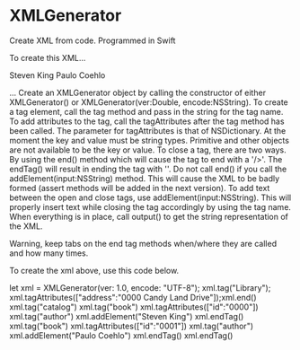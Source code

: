 XMLGenerator
============

Create XML from code. Programmed in Swift

To create this XML...

<?xml version="1.0" encoding="UTF-8"?>
<Library address="0000 Candy Land Drive"/>
<catalog>
    <book id="0000">
        <author>Steven King</author>
    </book>
    <book id="0001">
        <author>Paulo Coehlo</author>
    </book>
</catalog>

... Create an XMLGenerator object by calling the constructor of either XMLGenerator() or XMLGenerator(ver:Double, encode:NSString).
To create a tag element, call the tag method and pass in the string for the tag name. 
To add attributes to the tag, call the tagAttributes after the tag method has been called. The parameter for tagAttributes is that of NSDictionary. At the moment the key and value must be string types. Primitive and other objects are not available to be the key or value.
To close a tag, there are two ways. By using the end() method which will cause the tag to end with a '/>'. The endTag() will result in ending the tag with '</SomeTagName>'. 
Do not call end() if you call the addElement(input:NSString) method. This will cause the XML to be badly formed (assert methods will be added in the next version). 
To add text between the open and close tags, use addElement(input:NSString). This will properly insert text while closing the tag accordingly by using the tag name.
When everything is in place, call output() to get the string representation of the XML.

Warning, keep tabs on the end tag methods when/where they are called and how many times.

To create the xml above, use this code below.

let xml = XMLGenerator(ver: 1.0, encode: "UTF-8");
xml.tag("Library");
xml.tagAttributes(["address":"0000 Candy Land Drive"]);xml.end()
xml.tag("catalog")
    xml.tag("book")
    xml.tagAttributes(["id":"0000"])
        xml.tag("author")
        xml.addElement("Steven King") 
    xml.endTag()
    xml.tag("book")
    xml.tagAttributes(["id":"0001"])
        xml.tag("author")
        xml.addElement("Paulo Coehlo")
    xml.endTag()
xml.endTag()